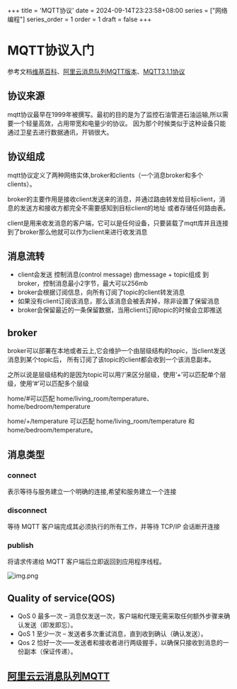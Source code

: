 +++
title = 'MQTT协议'
date = 2024-09-14T23:23:58+08:00
series = ["网络编程"]
series_order = 1
order = 1
draft = false
+++
# MQTT协议入门
参考文档[维基百科](https://en.wikipedia.org/wiki/MQTT)、[阿里云消息队列MQTT版本](https://help.aliyun.com/zh/apsaramq-for-mqtt/quick-start?spm=a2c4g.11186623.0.0.67ea2784mW2VwO)、[MQTT3.1.1协议](https://docs.oasis-open.org/mqtt/mqtt/v3.1.1/os/mqtt-v3.1.1-os.html)

## 协议来源
mqtt协议最早在1999年被撰写。最初的目的是为了监控石油管道石油运输,所以需要一个轻量高效，占用带宽和电量少的协议。
因为那个时候类似于这种设备只能通过卫星去进行数据通讯，开销很大。

## 协议组成
mqtt协议定义了两种网络实体,broker和clients（一个消息broker和多个clients）。

broker的主要作用是接收client发送来的消息，并通过路由转发给目标client，消息的发送方和接收方都完全不需要感知到目标client的地址
或者存储任何路由表。

client是用来收发消息的客户端，它可以是任何设备，只要装载了mqtt库并且连接到了broker那么他就可以作为client来进行收发消息

## 消息流转
- client会发送 控制消息(control message) 由message + topic组成 到 broker，控制消息最小2字节，最大可以256mb
- broker会根据订阅信息，向所有订阅了topic的client转发消息
- 如果没有client订阅该消息，那么该消息会被丢弃掉，除非设置了保留消息
- broker会保留最近的一条保留数据，当用client订阅topic的时候会立即推送

## broker
broker可以部署在本地或者云上,它会维护一个由层级结构的topic，当client发送消息到某个topic后，
所有订阅了该topic的client都会收到一个该消息副本。

之所以说是层级结构的是因为topic可以用‘/’来区分层级，使用‘+’可以匹配单个层级，使用‘#’可以匹配多个层级

home/#可以匹配 home/living_room/temperature、home/bedroom/temperature

home/+/temperature 可以匹配 home/living_room/temperature 和 home/bedroom/temperature。
## 消息类型
### connect
表示等待与服务建立一个明确的连接,希望和服务建立一个连接
### disconnect
等待 MQTT 客户端完成其必须执行的所有工作，并等待 TCP/IP 会话断开连接
### publish
将请求传递给 MQTT 客户端后立即返回到应用程序线程。

![img.png](network/mqttMsg.png)

## Quality of service(QOS)
- QoS 0 最多一次 – 消息仅发送一次，客户端和代理无需采取任何额外步骤来确认发送（即发即忘）。
- QoS 1 至少一次 – 发送者多次重试消息，直到收到确认（确认发送）。
- Qos 2 恰好一次——发送者和接收者进行两级握手，以确保只接收到消息的一份副本（保证传递）。

## [阿里云云消息队列MQTT](https://help.aliyun.com/zh/apsaramq-for-mqtt/quick-start?spm=a2c4g.11186623.0.0.67ea2784mW2VwO)

